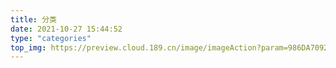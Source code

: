 ```yaml
---
title: 分类
date: 2021-10-27 15:44:52
type: "categories"
top_img: https://preview.cloud.189.cn/image/imageAction?param=986DA7092D8B72847560B31ACF34601B90E791A1F8F7829D1CC33769B5B21981335A0B16A148FC35D5B69F003E9873DC9214157F1EFBAB017715D760D122614DAB27F9C75F79B312431F129390C58EE1436D0C995D28BB19C08B17F0D758137276316403C1F92271F6F66F859AFFC2DB5AAA1160
---
```

